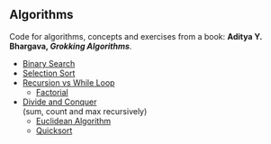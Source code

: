 ## Algorithms
Code for algorithms, concepts and exercises from a book: **Aditya Y. Bhargava, *Grokking Algorithms***.
* [Binary Search](binary_search.py)
* [Selection Sort](selection_sort.py)
* [Recursion vs While Loop](recursion.py)
    * [Factorial](factorial.py)
* [Divide and Conquer](divide_and_conquer.py)
  <br>(sum, count and max recursively)
    * [Euclidean Algorithm](euclidean_algoritm.py)
    * [Quicksort](quicksort.py)
